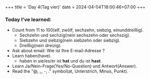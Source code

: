 +++
title = 'Day 4(Tag vier)'
date = 2024-04-04T18:00:46+07:00
+++

### Today I've learned:
+ Count from 11 to 100(elf, zwölf, sechzehn, siebzig, einunddreißig).
    + Sechzehn und sechzig(nein sechszehn oder sechszig).
    + Siebzehn und siebzig(nein siebzehn oder siebzig).
    + Dreißig(nein dreizig).
+ Ask about email: Wie ist Ihre E-mail-Adresse ?
+ Learn haben(have).
    + haben in sie/es/er ist **hat** und du ist **hast**.
+ Learn Ja/Nein-Frage(Yes/No-Question) und Antwort(Answer).
+ Read the "@, \_, -, ." symbol(at, Unterstrich, Minus, Punkt).
